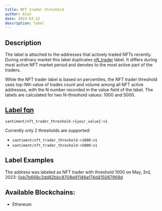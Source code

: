 ```yaml
---
title: NFT trader threshold
author: Alex
date: 2023-03-22
description: label
---
```


## Description

The label is attached to the addresses that actively traded NFTs recently. During ordinary market this label duplicates [nft_trader](/labels/nft-trader) label. It differs during most active NFT market period and denotes to the most active part of the traders. 

While the NFT trader label is based on percentiles, the NFT trader threshold uses top-Nth value of trades count and volume among all  NFT active addresses, with the N number recorded in the value field of the label.
The labels are calculated for two N-threshold values: 1000 and 5000.


## [Label fqn](/labels/label-fqn)

`santiment/nft_trader_threshold->{your_value}:v1`

Currently only 2 thresholds are supported:
- `santiment/nft_trader_threshold->1000:v1`
- `santiment/nft_trader_threshold->5000:v1`


## Label Examples

The address was labeled as NFT trader with threshold 1000 on May, 3rd, 2023:
[0xb7b668c3dd82bbc8708d41146af74d415087969d](https://etherscan.io/address/0xb7b668c3dd82bbc8708d41146af74d415087969d)

## Available Blockchains:

* Ethereum
